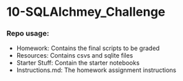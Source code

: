 # 10-SQLAlchmey_Challenge

### Repo usage:
* Homework: Contains the final scripts to be graded
* Resources: Contains csvs and sqlite files
* Starter Stuff: Contain the starter notebooks
* Instructions.md: The homework assignment instructions
